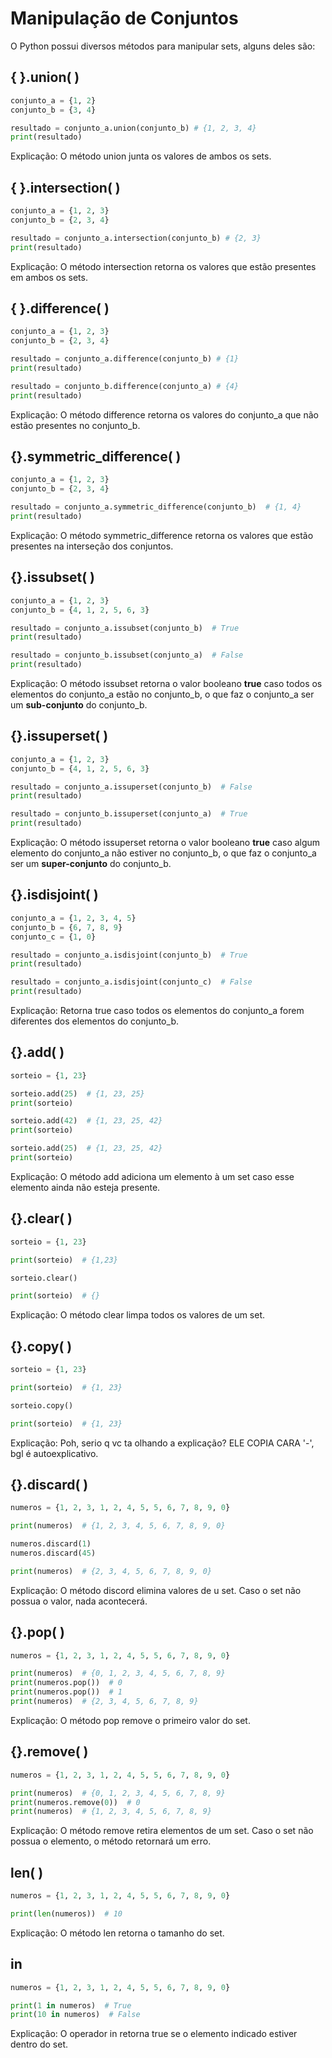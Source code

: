 # Manipulação de Conjuntos

O Python possui diversos métodos para manipular sets, alguns deles são:

## { }.union( )
```python
conjunto_a = {1, 2}
conjunto_b = {3, 4}

resultado = conjunto_a.union(conjunto_b) # {1, 2, 3, 4}
print(resultado)
```
Explicação: O método union junta os valores de ambos os sets.

## { }.intersection( )
```python
conjunto_a = {1, 2, 3}
conjunto_b = {2, 3, 4}

resultado = conjunto_a.intersection(conjunto_b) # {2, 3}
print(resultado) 
```
Explicação: O método intersection retorna os valores que estão presentes em ambos os sets.

## { }.difference( )

```python
conjunto_a = {1, 2, 3}
conjunto_b = {2, 3, 4}

resultado = conjunto_a.difference(conjunto_b) # {1}
print(resultado)

resultado = conjunto_b.difference(conjunto_a) # {4}
print(resultado)
```
Explicação: O método difference retorna os valores do conjunto_a que não estão presentes no conjunto_b.

## {}.symmetric_difference( )

```python
conjunto_a = {1, 2, 3}
conjunto_b = {2, 3, 4}

resultado = conjunto_a.symmetric_difference(conjunto_b)  # {1, 4}
print(resultado)
```

Explicação: O  método symmetric_difference retorna os valores que estão presentes na interseção dos conjuntos.

## {}.issubset( )

```python
conjunto_a = {1, 2, 3}
conjunto_b = {4, 1, 2, 5, 6, 3}

resultado = conjunto_a.issubset(conjunto_b)  # True
print(resultado)

resultado = conjunto_b.issubset(conjunto_a)  # False
print(resultado)
```
Explicação: O método issubset retorna o valor booleano **true** caso todos os elementos do conjunto_a estão no conjunto_b, o que faz o conjunto_a ser um **sub-conjunto** do conjunto_b.

## {}.issuperset( )

```python
conjunto_a = {1, 2, 3}
conjunto_b = {4, 1, 2, 5, 6, 3}

resultado = conjunto_a.issuperset(conjunto_b)  # False
print(resultado)

resultado = conjunto_b.issuperset(conjunto_a)  # True
print(resultado)
```
Explicação: O método issuperset retorna o valor booleano **true** caso algum elemento do conjunto_a não estiver no conjunto_b, o que faz o conjunto_a ser um **super-conjunto** do conjunto_b.

## {}.isdisjoint( )

```python
conjunto_a = {1, 2, 3, 4, 5}
conjunto_b = {6, 7, 8, 9}
conjunto_c = {1, 0}

resultado = conjunto_a.isdisjoint(conjunto_b)  # True
print(resultado)

resultado = conjunto_a.isdisjoint(conjunto_c)  # False
print(resultado)
```

Explicação: Retorna true caso todos os elementos do conjunto_a forem diferentes dos elementos do conjunto_b.

## {}.add( )

```python
sorteio = {1, 23}

sorteio.add(25)  # {1, 23, 25}
print(sorteio)

sorteio.add(42)  # {1, 23, 25, 42}
print(sorteio)

sorteio.add(25)  # {1, 23, 25, 42}
print(sorteio)
```

Explicação: O método add adiciona um elemento à um set caso esse elemento ainda não esteja presente.

## {}.clear( )

```python
sorteio = {1, 23}

print(sorteio)  # {1,23}

sorteio.clear()

print(sorteio)  # {}
```

Explicação: O método clear limpa todos os valores de um set.

## {}.copy( )

```python
sorteio = {1, 23}

print(sorteio)  # {1, 23}

sorteio.copy()

print(sorteio)  # {1, 23}
```

Explicação: Poh, serio q vc ta olhando a explicação? ELE COPIA CARA '-', bgl é autoexplicativo.

## {}.discard( )

```python
numeros = {1, 2, 3, 1, 2, 4, 5, 5, 6, 7, 8, 9, 0}

print(numeros)  # {1, 2, 3, 4, 5, 6, 7, 8, 9, 0}

numeros.discard(1)
numeros.discard(45)

print(numeros)  # {2, 3, 4, 5, 6, 7, 8, 9, 0}
```
Explicação: O método discord elimina valores de u set. Caso o set não possua o valor, nada acontecerá.

## {}.pop( )

```python
numeros = {1, 2, 3, 1, 2, 4, 5, 5, 6, 7, 8, 9, 0}

print(numeros)  # {0, 1, 2, 3, 4, 5, 6, 7, 8, 9}
print(numeros.pop())  # 0
print(numeros.pop())  # 1
print(numeros)  # {2, 3, 4, 5, 6, 7, 8, 9}
```
Explicação: O método pop remove o primeiro valor do set.

## {}.remove( )

```python
numeros = {1, 2, 3, 1, 2, 4, 5, 5, 6, 7, 8, 9, 0}

print(numeros)  # {0, 1, 2, 3, 4, 5, 6, 7, 8, 9}
print(numeros.remove(0))  # 0
print(numeros)  # {1, 2, 3, 4, 5, 6, 7, 8, 9}
```
Explicação: O método remove retira elementos de um set. Caso o set não possua o elemento, o método retornará um erro.

## len( )

```python
numeros = {1, 2, 3, 1, 2, 4, 5, 5, 6, 7, 8, 9, 0}

print(len(numeros))  # 10
```
Explicação: O método len retorna o tamanho do set.

## in

```python
numeros = {1, 2, 3, 1, 2, 4, 5, 5, 6, 7, 8, 9, 0}

print(1 in numeros)  # True
print(10 in numeros)  # False
```
Explicação: O operador in retorna true se o elemento indicado estiver dentro do set.